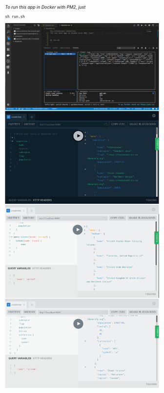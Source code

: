 *To run this app in Docker with PM2, just*

```
sh run.sh
```

![docker-monit](./pictures/docker-monit.png)
![playground](./pictures/playground.png)
![variables](./pictures/variables.png)
![subfields](./pictures/subfields.png)